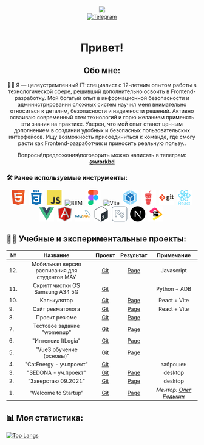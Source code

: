 [0]: https://t.me/workbd
[1]: https://sass-scss.ru
[2]: https://ru.bem.info/methodology
[3]: https://www.linkedin.com/in/r45h
[4]: https://github.com/Lazard-Live/Startup
[4.1]: https://lazard-live.github.io/Startup
[5]: https://github.com/Lazard-Live/Edu2021
[5.1]: https://lazard-live.github.io/Edu2021-page/
[6]: https://github.com/Lazard-Live/edu-htmlacademy-sedona
[6.1]: https://lazard-live.github.io/edu-htmlacademy-sedona
[7]: https://github.com/Lazard-Live/eduCatEnergy
[8]: https://github.com/Lazard-Live/mvue3edu
[8.1]: https://lazard-live.github.io/mvue3edu/
[9]: https://github.com/Lazard-Live/itlogia_4_angular
[9.1]: https://lazard-live.github.io/cars-app/
[10]: https://github.com/Lazard-Live/womanup-app
[10.1]: https://lazard-live.github.io/womanup-app/
[11]: https://github.com/Lazard-Live/MyGallery
[11.1]: https://mygallery-7vqd.onrender.com
[12]: https://github.com/Lazard-Live/MedicalLandingPage
[12.1]: https://bitenskaia-irina.onrender.com
[13]: https://github.com/Lazard-Live/calculator_vite-react/tree/master
[13.1]: https://calculator-vite-react.vercel.app
[14]: https://github.com/Lazard-Live/ADB_Install_and_delete_apps_in_Samsung_A34_G5
[15]: https://github.com/Lazard-Live/-schedule_MAU_mobile
[15.1]: https://lazard-live.github.io/-schedule_MAU_mobile/

<div id="header" align="center">
  <img src="https://media4.giphy.com/media/jdPMeyv9rn0hZHh8n9/giphy.gif?cid=790b7611b3abf9dd508946f2c47d41c9c5f78eb08e5547b0&rid=giphy.gif&ct=s" width="200"/>

  <div id="badges">
    <a href="https://t.me/workbd">
      <img src="https://img.shields.io/badge/Telegram-blue?style=for-the-badge&logo=telegram&logoColor=white" alt="Telegram"/>
    </a>
    <br>
    <img src="https://komarev.com/ghpvc/?username=your-github-lazardlive&style=flat-square&color=blue" alt=""/>
  </div>
  

  # Привет!  
   
  ## Обо мне:
 👨‍💻  Я — целеустремленный IT-специалист с 12-летним опытом работы в технологической сфере, решивший дополнительно освоить в Frontend-разработку. Мой богатый опыт в информационной безопасности и администрировании сложных систем научил меня внимательно относиться к деталям, безопасности и надежности решений. Активно осваиваю современный стек технологий и горю желанием применять эти знания на практике. Уверен, что мой опыт станет ценным дополнением в создании удобных и безопасных пользовательских интерфейсов. Ищу возможность присоединиться к команде, где смогу расти как Frontend-разработчик и приносить реальную пользу..  
  
  Вопросы\предложения\поговорить можно написать в телеграм: <b>[@workbd][0]</b>
</div>


### :hammer_and_wrench: Ранее используемые инструменты:

<div align="center">
  <img src="https://github.com/devicons/devicon/blob/master/icons/html5/html5-original.svg" title="HTML5" alt="HTML" width="40" height="40"/>&nbsp;
  <img src="https://github.com/devicons/devicon/blob/master/icons/css3/css3-plain-wordmark.svg"  title="CSS3" alt="CSS" width="40" height="40"/>&nbsp;
  <img src="https://github.com/devicons/devicon/blob/master/icons/javascript/javascript-original.svg" title="JavaScript" alt="JavaScript" width="40" height="40"/>&nbsp;
  <img src="https://ru.bem.info/S3zKVZJcFfltyiAz-bWVmw4o3IU.svgd" title="BEM"  alt="BEM" width="40" height="40"/>&nbsp;
  <img src="https://github.com/devicons/devicon/blob/master/icons/figma/figma-original.svg" title="Figma"  alt="Figma" width="40" height="40"/>&nbsp;
  <img src="https://vitejs.dev/logo.svg" title="Vite"  alt="Vite" width="40" height="40"/>&nbsp;
  <img src="https://github.com/devicons/devicon/blob/master/icons/webpack/webpack-original.svg" title="Webpack"  alt="Webpack" width="40" height="40"/>&nbsp;
  <img src="https://github.com/devicons/devicon/blob/master/icons/gulp/gulp-plain.svg" title="Gulp"  alt="Gulp" width="40" height="40"/>&nbsp;
  <img src="https://github.com/devicons/devicon/blob/master/icons/git/git-original-wordmark.svg" title="Git" **alt="Git" width="40" height="40"/>&nbsp;
  <img src="https://github.com/devicons/devicon/blob/master/icons/react/react-original-wordmark.svg" title="React" alt="React" width="40" height="40"/>&nbsp;
  <img src="https://github.com/devicons/devicon/blob/master/icons/vuejs/vuejs-original.svg" title="Vue"  alt="Vue" width="40" height="40"/>&nbsp;
  <img src="https://github.com/devicons/devicon/blob/master/icons/angularjs/angularjs-original.svg" title="AngularJs" alt="AngularJs" width="40" height="40"/>&nbsp;
  <img src="https://github.com/devicons/devicon/blob/master/icons/mysql/mysql-original-wordmark.svg" title="MySQL"  alt="MySQL" width="40" height="40"/>&nbsp;
  <img src="https://github.com/devicons/devicon/blob/master/icons/bash/bash-original.svg" title="BashL"  alt="Bash" width="40" height="40"/>&nbsp;
  <img src="https://github.com/devicons/devicon/blob/master/icons/photoshop/photoshop-line.svg" title="PS"  alt="PS" width="40" height="40"/>&nbsp;
  <img src="https://github.com/devicons/devicon/blob/master/icons/nextjs/nextjs-original.svg" title="NextJS"  alt="Figma" width="40" height="40"/>&nbsp;
  <img src="https://github.com/devicons/devicon/blob/master/icons/jetbrains/jetbrains-original.svg" title="JB"  alt="JB" width="40" height="40"/>&nbsp;
</div>

## 👨‍🔬 Учебные и экспериментальные проекты:
  
| №   |       Название       |    Проект    |  Результат | Примечание |
|-----|:--------------------:|:------------:|:----------:|:----------:|
| 12. |              Мобильная версия расписания для студентов МАУ      |          [Git][15]    |      [Page][15.1]       |        Javascript    |
| 11. |              Скрипт чистки OS Samsung A34 5G        |          [Git][14]    |            |        Python + ADB     |
| 10. |              Калькулятор        |          [Git][13]    |       [Page][13.1]      |        React + Vite     |
| 9.  |     Сайт ревматолога      |     [Git][12]         |      [Page][12.1]      |  React + Vite          |
| 8.  |     Проект резюме      |     [Git][11]         |        [Page][11.1]    |            |
| 7.  |  Тестовое задание "womenup" |       [Git][10]       |   [Page][10.1]         |            |
| 6.  | "Интенсив ItLogia"| [Git][9]  | [Page][9.1]|            |
| 5.  | "Vue3 обучение (основы)"| [Git][8]  | [Page][8.1]|            |
| 4.  | "CatEnergy - уч.проект" | [Git][7]  |            | заброшен |
| 3.  | "SEDONA - уч.проект" |   [Git][6]   | [Page][6.1]| desktop    |
| 2.  | “Заверстаю 09.2021”  |   [Git][5]   | [Page][5.1]| desktop    |
| 1.  | “Welcome to Startup” |   [Git][4]   | [Page][4.1]| *Ментор: [Олег Редькин][3]*|

## 📊 Моя статистика:
<div id="footer">
  
[![Top Langs](https://github-readme-stats.vercel.app/api/top-langs/?username=lazard-live&layout=compact&theme=vision-friendly-dark)](https://github.com/anuraghazra/github-readme-stats)

</div>
